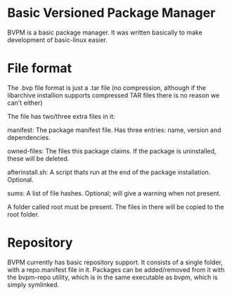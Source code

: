 # Basic Versioned Package Manager
BVPM is a basic package manager. It was written basically to make development of basic-linux easier.

# File format
The .bvp file format is just a .tar file (no compression, although if the libarchive installion supports compressed TAR files there is no reason we can't either)

The file has two/three extra files in it:

manifest: The package manifest file. Has three entries: name, version and dependencies.

owned-files: The files this package claims. If the package is uninstalled, these will be deleted.

afterinstall.sh: A script thats run at the end of the package installation. Optional.

sums: A list of file hashes. Optional; will give a warning when not present.

A folder called root must be present. The files in there will be copied to the root folder.

# Repository
BVPM currently has basic repository support. It consists of a single folder, with a repo.manifest file in it.
Packages can be added/removed from it with the bvpm-repo utility, which is in the same executable as bvpm, which is simply symlinked.
